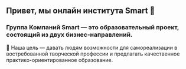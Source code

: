 <h2>Привет, мы онлайн института Smart 👋</h2> 

<h3>Группа Компаний Smart   — это образовательный проект, состоящий из двух бизнес-направлений.</h3> 
<p>🌿 Наша цель — давать людям возможности для самореализации в востребованной творческой профессии и предлагать качественное практико-ориентированное образование.</p>



